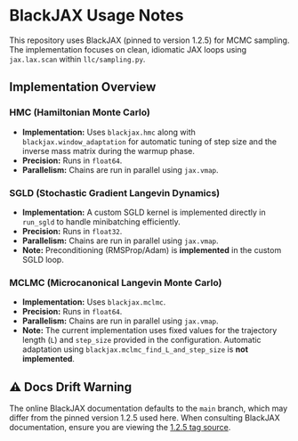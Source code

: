 # BlackJAX Usage Notes

This repository uses BlackJAX (pinned to version 1.2.5) for MCMC sampling. The implementation focuses on clean, idiomatic JAX loops using `jax.lax.scan` within `llc/sampling.py`.

## Implementation Overview

### HMC (Hamiltonian Monte Carlo)

- **Implementation:** Uses `blackjax.hmc` along with `blackjax.window_adaptation` for automatic tuning of step size and the inverse mass matrix during the warmup phase.
- **Precision:** Runs in `float64`.
- **Parallelism:** Chains are run in parallel using `jax.vmap`.

### SGLD (Stochastic Gradient Langevin Dynamics)

- **Implementation:** A custom SGLD kernel is implemented directly in `run_sgld` to handle minibatching efficiently.
- **Precision:** Runs in `float32`.
- **Parallelism:** Chains are run in parallel using `jax.vmap`.
- **Note:** Preconditioning (RMSProp/Adam) is **implemented** in the custom SGLD loop.

### MCLMC (Microcanonical Langevin Monte Carlo)

- **Implementation:** Uses `blackjax.mclmc`.
- **Precision:** Runs in `float64`.
- **Parallelism:** Chains are run in parallel using `jax.vmap`.
- **Note:** The current implementation uses fixed values for the trajectory length (`L`) and `step_size` provided in the configuration. Automatic adaptation using `blackjax.mclmc_find_L_and_step_size` is **not implemented**.

## ⚠️ Docs Drift Warning

The online BlackJAX documentation defaults to the `main` branch, which may differ from the pinned version 1.2.5 used here. When consulting BlackJAX documentation, ensure you are viewing the [1.2.5 tag source](https://github.com/blackjax-devs/blackjax/tree/1.2.5).